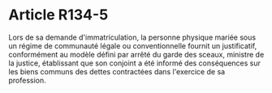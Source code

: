 # Article R134-5

Lors de sa demande d'immatriculation, la personne physique mariée sous un régime de communauté légale ou conventionnelle fournit un justificatif, conformément au modèle défini par arrêté du garde des sceaux, ministre de la justice, établissant que son conjoint a été informé des conséquences sur les biens communs des dettes contractées dans l'exercice de sa profession.